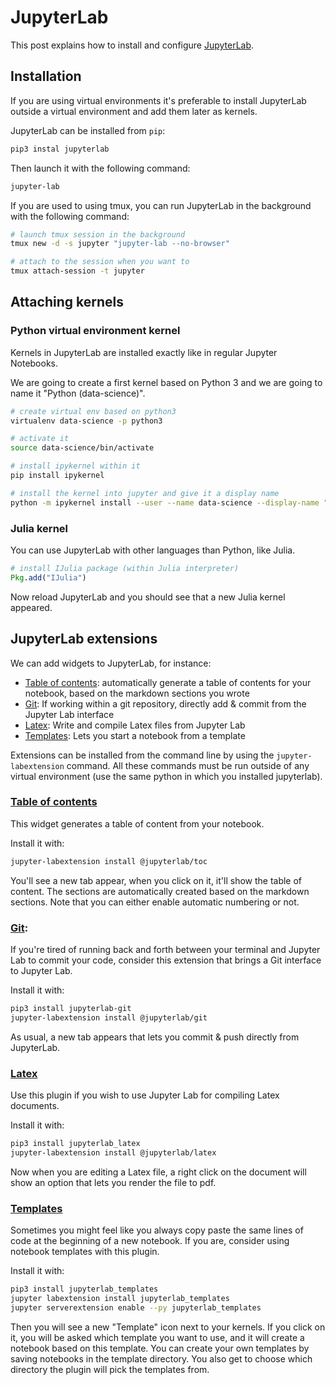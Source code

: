 # JupyterLab

This post explains how to install and configure
[JupyterLab](https://jupyterlab.readthedocs.io/en/stable/).

## Installation

If you are using virtual environments it's preferable to install JupyterLab
outside a virtual environment and add them later as kernels.

JupyterLab can be installed from `pip`:

```bash
pip3 instal jupyterlab
```

Then launch it with the following command:

```bash
jupyter-lab
```

If you are used to using tmux, you can run JupyterLab in the background with
the following command:

```bash
# launch tmux session in the background
tmux new -d -s jupyter "jupyter-lab --no-browser"

# attach to the session when you want to
tmux attach-session -t jupyter
```

## Attaching kernels

### Python virtual environment kernel

Kernels in JupyterLab are installed exactly like in regular Jupyter Notebooks.

We are going to create a first kernel based on Python 3 and we are going to
name it "Python (data-science)".

```bash
# create virtual env based on python3
virtualenv data-science -p python3

# activate it
source data-science/bin/activate

# install ipykernel within it
pip install ipykernel

# install the kernel into jupyter and give it a display name
python -m ipykernel install --user --name data-science --display-name "Python (data-science)"
```

### Julia kernel

You can use JupyterLab with other languages than Python, like Julia.

```julia
# install IJulia package (within Julia interpreter)
Pkg.add("IJulia")
```

Now reload JupyterLab and you should see that a new Julia kernel appeared.

## JupyterLab extensions

We can add widgets to JupyterLab, for instance:

- [Table of contents](https://github.com/jupyterlab/jupyterlab-toc):
  automatically generate a table of contents for your
  notebook, based on the markdown sections you wrote
- [Git](https://github.com/jupyterlab/jupyterlab-git):
  If working within a git repository, directly add & commit from
  the Jupyter Lab interface
- [Latex](https://github.com/jupyterlab/jupyterlab-latex):
  Write and compile Latex files from Jupyter Lab
- [Templates](https://pypi.org/project/jupyterlab-templates/):
  Lets you start a notebook from a template

Extensions can be installed from the command line by using the
`jupyter-labextension` command. All these commands must be run
outside of any virtual environment (use the same python in which
you installed jupyterlab).

### [Table of contents](https://github.com/jupyterlab/jupyterlab-toc)

This widget generates a table of content from your notebook.

Install it with:

```bash
jupyter-labextension install @jupyterlab/toc
```

You'll see a new tab appear, when you click on it, it'll show
the table of content. The sections are automatically created based on the
markdown sections. Note that you can either enable automatic numbering or not.

### [Git](https://github.com/jupyterlab/jupyterlab-git):

If you're tired of running back and forth between your terminal and Jupyter
Lab to commit your code, consider this extension that brings a Git interface
to Jupyter Lab.

Install it with:

```bash
pip3 install jupyterlab-git
jupyter-labextension install @jupyterlab/git
```

As usual, a new tab appears that lets you commit & push directly
from JupyterLab.

### [Latex](https://github.com/jupyterlab/jupyterlab-latex)

Use this plugin if you wish to use Jupyter Lab for compiling Latex documents.

Install it with:

```bash
pip3 install jupyterlab_latex
jupyter-labextension install @jupyterlab/latex
```

Now when you are editing a Latex file, a right click on the document will
show an option that lets you render the file to pdf.

### [Templates](https://pypi.org/project/jupyterlab-templates/)

Sometimes you might feel like you always copy paste the same lines of code
at the beginning of a new notebook. If you are, consider using notebook
templates with this plugin.

Install it with:

```bash
pip3 install jupyterlab_templates
jupyter labextension install jupyterlab_templates
jupyter serverextension enable --py jupyterlab_templates
```

Then you will see a new "Template" icon next to your kernels. If you click on
it, you will be asked which template you want to use, and it will create
a notebook based on this template. You can create your own templates by
saving notebooks in the template directory. You also get to choose which
directory the plugin will pick the templates from.
